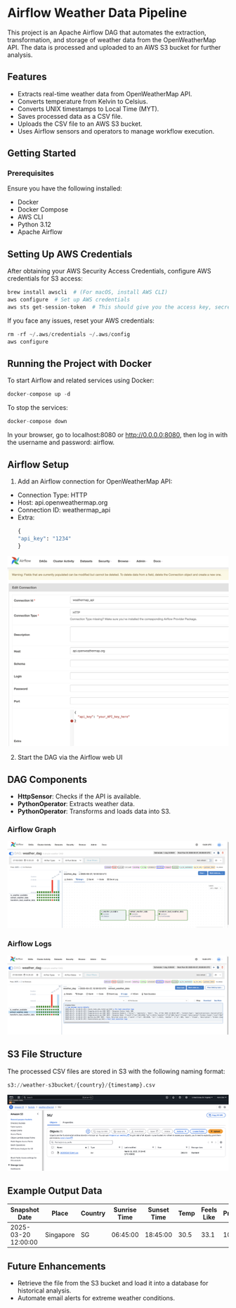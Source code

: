 # Airflow Weather Data Pipeline

This project is an Apache Airflow DAG that automates the extraction, transformation, and storage of weather data from the OpenWeatherMap API. The data is processed and uploaded to an AWS S3 bucket for further analysis.

## Features
- Extracts real-time weather data from OpenWeatherMap API.
- Converts temperature from Kelvin to Celsius.
- Converts UNIX timestamps to Local Time (MYT).
- Saves processed data as a CSV file.
- Uploads the CSV file to an AWS S3 bucket.
- Uses Airflow sensors and operators to manage workflow execution.

## Getting Started
### Prerequisites
Ensure you have the following installed:
- Docker
- Docker Compose
- AWS CLI
- Python 3.12
- Apache Airflow

## Setting Up AWS Credentials
After obtaining your AWS Security Access Credentials, configure AWS credentials for S3 access:

```python
brew install awscli  # (For macOS, install AWS CLI)
aws configure  # Set up AWS credentials
aws sts get-session-token  # This should give you the access key, secret and token
```

If you face any issues, reset your AWS credentials:

```python
rm -rf ~/.aws/credentials ~/.aws/config
aws configure
```

## Running the Project with Docker
To start Airflow and related services using Docker:

```python
docker-compose up -d
```

To stop the services:

```python
docker-compose down
```

In your browser, go to localhost:8080 or http://0.0.0.0:8080, then log in with the username and password: airflow.

## Airflow Setup 
1. Add an Airflow connection for OpenWeatherMap API:
- Connection Type: HTTP
- Host: api.openweathermap.org
- Connection ID: weathermap_api
- Extra:
  ```python
  {
  "api_key": "1234"
  }
  ```
![](https://github.com/AlvinChin1608/airflow-pipelines-portfolio/blob/main/demo/airflowconnection.png)

2. Start the DAG via the Airflow web UI

## DAG Components

- **HttpSensor**: Checks if the API is available.
- **PythonOperator**: Extracts weather data.
- **PythonOperator**: Transforms and loads data into S3.

### Airflow Graph
![](https://github.com/AlvinChin1608/airflow-pipelines-portfolio/blob/main/demo/airflow_graph.png)

### Airflow Logs
![](https://github.com/AlvinChin1608/airflow-pipelines-portfolio/blob/main/demo/airflow_log.png)

## S3 File Structure
The processed CSV files are stored in S3 with the following naming format:
```python
s3://weather-s3bucket/{country}/{timestamp}.csv
```

![](https://github.com/AlvinChin1608/airflow-pipelines-portfolio/blob/main/demo/s3.png)

## Example Output Data
| Snapshot Date  | Place | Country | Sunrise Time | Sunset Time | Temp | Feels Like | Pressure | Humidity | 
| ------------- | ------------- | ------------- | ------------- | ------------- | ------------- | ------------- | ------------- | ------------- |
| 2025-03-20 12:00:00  | Singapore  | SG  | 06:45:00  | 18:45:00  | 30.5  | 33.1  | 1012  | 78%  |

## Future Enhancements
- Retrieve the file from the S3 bucket and load it into a database for historical analysis.
- Automate email alerts for extreme weather conditions.








